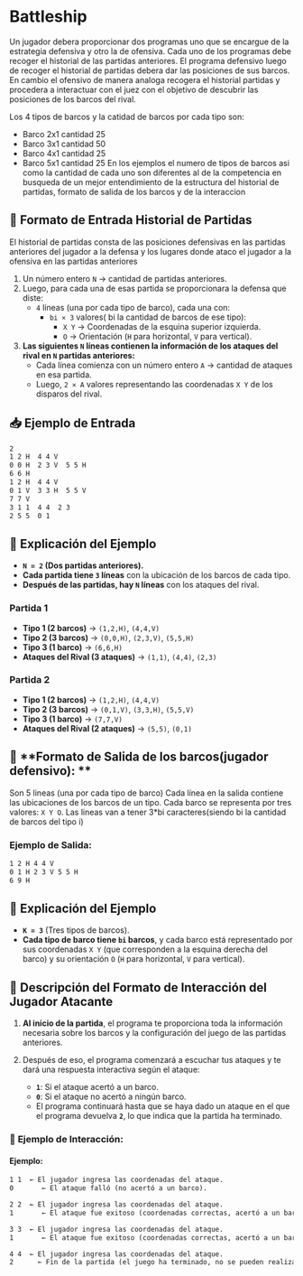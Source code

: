 # Battleship

Un jugador debera proporcionar dos programas uno que se encargue de la estrategia  defensiva y otro la de ofensiva. Cada uno de los programas debe recoger el historial de las partidas anteriores. El programa defensivo luego de recoger el historial de partidas debera  dar las posiciones de sus barcos. En cambio el ofensivo de manera analoga recogera el historial partidas y procedera a interactuar con el juez con el objetivo de descubrir las posiciones de los barcos del rival. 

Los 4 tipos de barcos y la catidad de barcos por cada tipo son:
- Barco 2x1 cantidad 25
- Barco 3x1 cantidad 50
- Barco 4x1 cantidad 25
- Barco 5x1 cantidad 25
En los ejemplos el numero de tipos de barcos asi como la cantidad de cada uno son diferentes al de la competencia en busqueda de un mejor entendimiento  de la estructura del historial de partidas, formato de salida de los barcos y de la interaccion


## 📌 Formato de Entrada Historial de Partidas
El historial de partidas consta de las posiciones defensivas en las partidas anteriores del jugador a la defensa y los lugares donde ataco el jugador a la ofensiva en las partidas anteriores 
1. Un número entero `N` → cantidad de partidas anteriores.
2. Luego, para cada  una de esas partida se proporcionara la defensa que diste:
   - `4` líneas (una por cada tipo de barco), cada una con:
     - `bi × 3` valores( bi la cantidad de barcos de ese tipo):
       - `X Y` → Coordenadas de la esquina superior izquierda.
       - `O` → Orientación (`H` para horizontal, `V` para vertical).
3. **Las siguientes `N` líneas contienen la información de los ataques del rival en `N` partidas anteriores:**  
   - Cada línea comienza con un número entero `A` → cantidad de ataques en esa partida.  
   - Luego, `2 × A` valores representando las coordenadas `X Y` de los disparos del rival.  

## 📥 Ejemplo de Entrada
```txt
2
1 2 H  4 4 V
0 0 H  2 3 V  5 5 H
6 6 H
1 2 H  4 4 V
0 1 V  3 3 H  5 5 V
7 7 V
3 1 1  4 4  2 3
2 5 5  0 1
````
## 📄 Explicación del Ejemplo
- **`N = 2` (Dos partidas anteriores).**  
- **Cada partida tiene `3` líneas** con la ubicación de los barcos de cada tipo.  
- **Después de las partidas, hay `N` líneas** con los ataques del rival.  

### **Partida 1**  
- **Tipo 1 (2 barcos)** → `(1,2,H)`, `(4,4,V)`  
- **Tipo 2 (3 barcos)** → `(0,0,H)`, `(2,3,V)`, `(5,5,H)`  
- **Tipo 3 (1 barco)** → `(6,6,H)`  
- **Ataques del Rival (3 ataques)** → `(1,1)`, `(4,4)`, `(2,3)`  

### **Partida 2**  
- **Tipo 1 (2 barcos)** → `(1,2,H)`, `(4,4,V)`  
- **Tipo 2 (3 barcos)** → `(0,1,V)`, `(3,3,H)`, `(5,5,V)`  
- **Tipo 3 (1 barco)** → `(7,7,V)`  
- **Ataques del Rival (2 ataques)** → `(5,5)`, `(0,1)` 

## 📌 **Formato de Salida de los barcos(jugador defensivo): **
Son 5 lineas (una por cada tipo de barco)
Cada línea en la salida contiene las ubicaciones de los barcos de un tipo. Cada barco se representa por tres valores: `X Y O`.
Las lineas van a tener 3*bi caracteres(siendo bi la cantidad de barcos del tipo i)

### **Ejemplo de Salida:**

```txt
1 2 H 4 4 V
0 1 H 2 3 V 5 5 H
6 9 H
```
## 📄 Explicación del Ejemplo

- **`K = 3`** (Tres tipos de barcos).  
- **Cada tipo de barco tiene `bi` barcos**, y cada barco está representado por sus coordenadas `X Y` (que corresponden a la esquina derecha del barco) y su orientación `O` (`H` para horizontal, `V` para vertical).

## 📌 Descripción del Formato de Interacción del Jugador Atacante

1. **Al inicio de la partida**, el programa te proporciona toda la información necesaria sobre los barcos y la configuración del juego de las partidas anteriores.
   
2. Después de eso, el programa comenzará a escuchar tus ataques y te dará una respuesta interactiva según el ataque:

   - **`1`**: Si el ataque acertó a un barco.
   - **`0`**: Si el ataque no acertó a ningún barco.
   - El programa continuará hasta que se haya dado un ataque en el que el programa devuelva **`2`**, lo que indica que la partida ha terminado.

### 📄 **Ejemplo de Interacción:**

#### **Ejemplo:**

```txt
1 1  ← El jugador ingresa las coordenadas del ataque.
0       ← El ataque falló (no acertó a un barco).

2 2  ← El jugador ingresa las coordenadas del ataque.
1       ← El ataque fue exitoso (coordenadas correctas, acertó a un barco).

3 3  ← El jugador ingresa las coordenadas del ataque.
1       ← El ataque fue exitoso (coordenadas correctas, acertó a un barco).

4 4  ← El jugador ingresa las coordenadas del ataque.
2      ← Fin de la partida (el juego ha terminado, no se pueden realizar más ataques).
```



